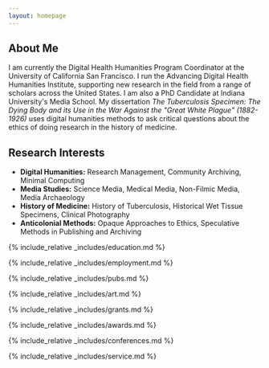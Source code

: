 ```yaml
---
layout: homepage
---
```


## About Me

I am currently the Digital Health Humanities Program Coordinator at the University of California San Francisco. I run the Advancing Digital Health Humanities Institute, supporting new research in the field from a range of scholars across the United States. I am also a PhD Candidate at Indiana University's Media School. My dissertation <i>The Tuberculosis Specimen: The Dying Body and its Use in the War Against the "Great White Plague" (1882-1926)</i> uses digital humanities methods to ask critical questions about the ethics of doing research in the history of medicine.

## Research Interests

- **Digital Humanities:** Research Management, Community Archiving, Minimal Computing
- **Media Studies:** Science Media, Medical Media, Non-Filmic Media, Media Archaeology
- **History of Medicine:** History of Tuberculosis, Historical Wet Tissue Specimens, Clinical Photography
- **Anticolonial Methods:** Opaque Approaches to Ethics, Speculative Methods in Publishing and Archiving

{% include_relative _includes/education.md %}

{% include_relative _includes/employment.md %}

{% include_relative _includes/pubs.md %}

{% include_relative _includes/art.md %} <!-- you can escape this line if you don't have any art examples -->

{% include_relative _includes/grants.md %}

{% include_relative _includes/awards.md %}

{% include_relative _includes/conferences.md %}

{% include_relative _includes/service.md %}